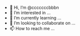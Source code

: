 - 👋 Hi, I’m @cccccccbbbn
- 👀 I’m interested in ...
- 🌱 I’m currently learning ...
- 💞️ I’m looking to collaborate on ...
- 📫 How to reach me ...

<!---
cccccccbbbn/cccccccbbbn is a ✨ special ✨ repository because its `README.md` (this file) appears on your GitHub profile.
You can click the Preview link to take a look at your changes.
--->
